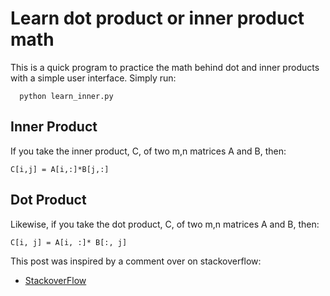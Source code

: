 # Learn dot product or inner product math
This is a quick program to practice the math behind dot and inner products with
a simple user interface. Simply run:

      python learn_inner.py

## Inner Product
If you take the inner product, C, of two m,n matrices A and B, then:

    C[i,j] = A[i,:]*B[j,:] 


## Dot Product
Likewise, if you take the dot product, C, of two m,n matrices A and B, then:

    C[i, j] = A[i, :]* B[:, j]


This post was inspired by a comment over on stackoverflow:
- [StackoverFlow](https://stackoverflow.com/questions/11033573/difference-between-numpy-dot-and-inner)

